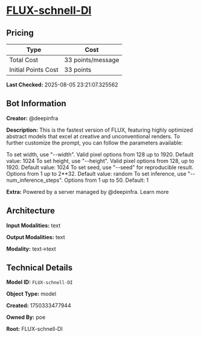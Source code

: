 # [FLUX-schnell-DI](https://poe.com/FLUX-schnell-DI)

## Pricing

| Type | Cost |
|------|------|
| Total Cost | 33 points/message |
| Initial Points Cost | 33 points |

**Last Checked:** 2025-08-05 23:21:07.325562


## Bot Information

**Creator:** @deepinfra

**Description:** This is the fastest version of FLUX, featuring highly optimized abstract models that excel at creative and unconventional renders. To further customize the prompt, you can follow the parameters available:

To set width, use "--width". Valid pixel options from 128 up to 1920. Default value: 1024
To set height, use "--height". Valid pixel options from 128, up to 1920. Default value: 1024
To set seed, use "--seed" for reproducible result. Options from 1 up to 2**32. Default value: random
To set inference, use "--num_inference_steps". Options from 1 up to 50. Default: 1

**Extra:** Powered by a server managed by @deepinfra. Learn more


## Architecture

**Input Modalities:** text

**Output Modalities:** text

**Modality:** text->text


## Technical Details

**Model ID:** `FLUX-schnell-DI`

**Object Type:** model

**Created:** 1750333477944

**Owned By:** poe

**Root:** FLUX-schnell-DI
